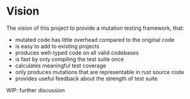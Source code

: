 # Vision

The vision of this project to provide a mutation testing framework, that:

* mutated code has little overhead compared to the original code
* is easy to add to existing projects
* produces well-typed code on all valid codebases
* is fast by only compiling the test suite once
* calculates meaningful test coverage
* only produces mutations that are representable in rust source code
* provides useful feedback about the strength of test suite

WIP: further discussion
